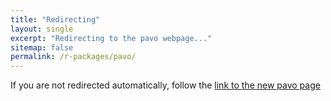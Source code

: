 ```yaml
---
title: "Redirecting"
layout: single
excerpt: "Redirecting to the pavo webpage..."
sitemap: false
permalink: /r-packages/pavo/
--- 
```



<html lang="en-US">
    <head>
        <meta charset="UTF-8">
        <meta http-equiv="refresh" content="1;url=http://rafaelmaia.net/pavo/">
        <script type="text/javascript">
            window.location.href = "http://rafaelmaia.net/pavo/"
        </script>
        <title>Redirecting</title>
    </head>
    <body>
        <!-- Note: don't tell people to `click` the link, just tell them that it is a link. -->
        If you are not redirected automatically, follow the <a href='http://rafaelmaia.net/pavo/'>link to the new pavo page</a>
    </body>
</html>